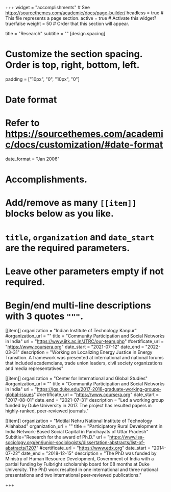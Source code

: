 +++
widget = "accomplishments"  # See https://sourcethemes.com/academic/docs/page-builder/
headless = true  # This file represents a page section.
active = true  # Activate this widget? true/false
weight = 50  # Order that this section will appear.

title = "Research"
subtitle = ""
[design.spacing]
  # Customize the section spacing. Order is top, right, bottom, left.
  padding = ["10px", "0", "10px", "0"]
# Date format
#   Refer to https://sourcethemes.com/academic/docs/customization/#date-format
date_format = "Jan 2006"

# Accomplishments.
#   Add/remove as many `[[item]]` blocks below as you like.
#   `title`, `organization` and `date_start` are the required parameters.
#   Leave other parameters empty if not required.
#   Begin/end multi-line descriptions with 3 quotes `"""`.

[[item]]
 organization = "Indian Institute of Technology Kanpur"
  #organization_url = ""
  title = "Community Participation and Social Networks in India"
  url = "https://www.iitk.ac.in/JTRC/our-team.php"
  #certificate_url = "https://www.coursera.org"
  date_start = "2021-07-12"
  date_end = "2022-03-31"
  description = "Working on Localizing Energy Justice in Energy Transition. A framework was presented at international and national forums that included academcians, trade union leaders, civil society organizations and media representatives"


[[item]]
 organization = "Center for International and Global Studies"
  #organization_url = ""
  title = "Community Participation and Social Networks in India"
  url = "https://igs.duke.edu/2017-2018-graduate-working-groups-global-issues"
  #certificate_url = "https://www.coursera.org"
  date_start = "2017-08-01"
  date_end = "2021-07-31"
  description = "Led a working group funded by Duke University in 2017. The project has resulted papers in highly-ranked, peer-reviewed journals."

[[item]]
  organization = "Motilal Nehru National Institute of Technology Allahabad"
  organization_url = ""
  title = "Participatory Rural Development in India:Network-Based Social Capital in Panchayats of Uttar Pradesh"
  Subtitle="Research for the award of Ph.D."
  url = "https://www.isa-sociology.org/en/junior-sociologists/dissertation-abstracts/list-of-abstracts/1207"
  #certificate_url = "https://www.edx.org"
  date_start = "2014-07-22"
  date_end = "2018-12-15"
  description = "The PhD was funded by Ministry of Human Resource Development, Government of India with a partial funding by Fulbright scholarship board for 08 months at Duke University. The PhD work resulted in one international and three national presentations and two international peer-reviewed publications."
 
+++
